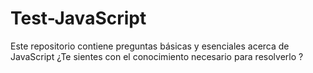 # Test-JavaScript
Este repositorio contiene preguntas básicas y esenciales acerca de JavaScript ¿Te sientes con el conocimiento necesario para resolverlo ?
